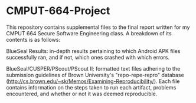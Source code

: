 # CMPUT-664-Project

This repository contains supplemental files to the final report written for my CMPUT 664 Secure Software Engineering class. A breakdown of its contents is as follows: 

BlueSeal Results: in-depth results pertaining to which Android APK files successfully ran, and if not, which ones crashed with which errors. 

BlueSeal/CUSPER/PScout/PScout II: formatted text files adhering to the submission guidelines of Brown University's "repo-repe-repro" database (http://cs.brown.edu/~sk/Memos/Examining-Reproducibility/). Each file contains information on the steps taken to run each artifact, problems encountered, and whether or not it was deemed reproducible. 



